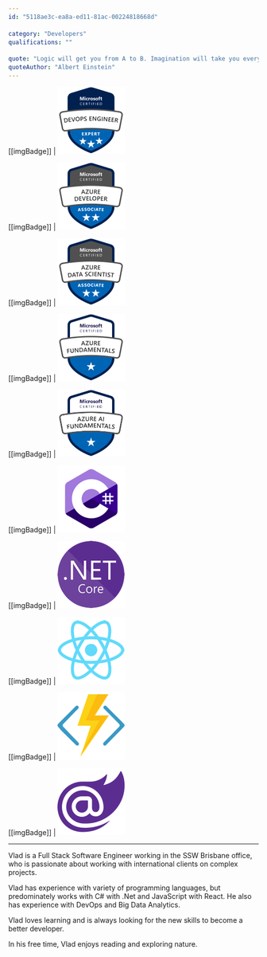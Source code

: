 ```yaml
---
id: "5118ae3c-ea8a-ed11-81ac-00224818668d"

category: "Developers"
qualifications: ""

quote: "Logic will get you from A to B. Imagination will take you everywhere."
quoteAuthor: "Albert Einstein"
---
```


[[imgBadge]]
| ![Microsoft Certified: DevOps Engineer Expert](../badges/Certification-microsoft-azure-devops-engineer-expert.png)

[[imgBadge]]
| ![Microsoft Certified: Azure Developer Associate](../badges/Certification-microsoft-azure-developer-associate.png)

[[imgBadge]]
| ![Microsoft Certified: Azure Data Scientist Associate](../badges/Certification-microsoft-azure-data-scientist-associate.png)

[[imgBadge]]
| ![Microsoft Certified: Azure Fundamentals](../badges/Certification-microsoft-azure-fundamentals.png)

[[imgBadge]]
| ![Microsoft Certified: Azure AI Fundamentals](../badges/Certification-microsoft-azure-ai-fundamentals.png)

[[imgBadge]]
| ![C Sharp image badge](../badges/Developer-c-sharp.png)

[[imgBadge]]
| ![node js](../badges/Developer-dotnet-core.png)

[[imgBadge]]
| ![react.png](../badges/Developer-react.png)

[[imgBadge]]
| ![Azure Functions](../badges/Developer-azure-function.png)

[[imgBadge]]
| ![Blazor](../badges/Developer-blazor.png)

---

Vlad is a Full Stack Software Engineer working in the SSW Brisbane office, who is passionate about working with international clients on complex projects.

Vlad has experience with variety of programming languages, but predominately works with C# with .Net and JavaScript with React. He also has experience with DevOps and Big Data Analytics.

Vlad loves learning and is always looking for the new skills to become a better developer. 

In his free time, Vlad enjoys reading and exploring nature.
